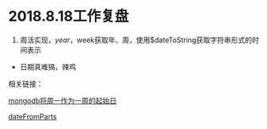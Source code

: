 # 2018.8.18工作复盘

1. 周活实现，$year，$week获取年、周，使用$dateToString获取字符串形式的时间表示

* 日期真难搞，辣鸡

相关链接：

[mongodb将周一作为一周的起始日](https://stackoverflow.com/questions/21523543/mongodb-week-function-and-first-day-of-week-in-aggregation)

[dateFromParts](https://docs.mongodb.com/manual/reference/operator/aggregation/dateFromParts/index.html)